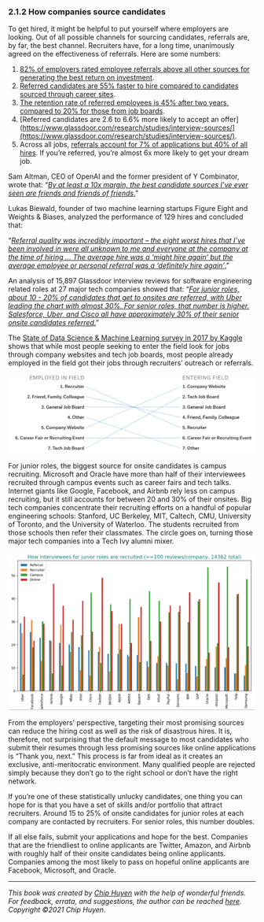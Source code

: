 ### 2.1.2 How companies source candidates

To get hired, it might be helpful to put yourself where employers are looking. Out of all possible channels for sourcing candidates, referrals are, by far, the best channel. Recruiters have, for a long time, unanimously agreed on the effectiveness of referrals. Here are some numbers:



1. [82% of employers rated employee referrals above all other sources for generating the best return on investment](https://cdn2.hubspot.net/hub/77464/file-17173226-pdf/docs/careerbuilder_referral_madness_ebook.pdf).
1. [Referred candidates are 55% faster to hire compared to candidates sourced through career sites](https://www.hrtechnologist.com/articles/recruitment-amp-onboarding/3-reasons-why-referrals-are-the-way-forward-for-recruitment-in-2018/).
1. [The retention rate of referred employees is 45% after two years, compared to 20% for those from job boards](https://www.ere.net/10-compelling-numbers-that-reveal-the-power-of-employee-referrals/).
1. [Referred candidates are 2.6 to 6.6% more likely to accept an offer](https://www.glassdoor.com/research/studies/interview-sources/](https://www.glassdoor.com/research/studies/interview-sources/).
1. Across all jobs, [referrals account for 7% of applications but 40% of all hires](https://theundercoverrecruiter.com/infographic-employee-referrals-hire). If you’re referred, you’re almost 6x more likely to get your dream job.
	
Sam Altman, CEO of OpenAI and the former president of Y Combinator, wrote that: “[_By at least a 10x margin, the best candidate sources I’ve ever seen are friends and friends of friends_.](https://blog.samaltman.com/how-to-hire)”

Lukas Biewald, founder of two machine learning startups Figure Eight and Weights & Biases, analyzed the performance of 129 hires and concluded that:

“[_Referral quality was incredibly important – the eight worst hires that I’ve been involved in were all unknown to me and everyone at the company at the time of hiring … The average hire was a ‘might hire again’ but the average employee or personal referral was a ‘definitely hire again’_.](https://lukasbiewald.com/2013/10/29/metrics-and-hiring/)”

An analysis of 15,897 Glassdoor interview reviews for software engineering related roles at 27 major tech companies showed that: “[_For junior roles, about 10 - 20% of candidates that get to onsites are referred, with Uber leading the chart with almost 30%. For senior roles, that number is higher. Salesforce, Uber, and Cisco all have approximately 30% of their senior onsite candidates referred_.](https://huyenchip.com/2019/08/21/glassdoor-interview-reviews-tech-hiring-cultures.html)”

The [State of Data Science & Machine Learning survey in 2017 by Kaggle](https://www.kaggle.com/surveys/2017) shows that while most people seeking to enter the field look for jobs through company websites and tech job boards, most people already employed in the field got their jobs through recruiters’ outreach or referrals.


![Most candidates get their jobs through referrals](images/image6.png "image_tooltip")


For junior roles, the biggest source for onsite candidates is campus recruiting. Microsoft and Oracle have more than half of their interviewees recruited through campus events such as career fairs and tech talks. Internet giants like Google, Facebook, and Airbnb rely less on campus recruiting, but it still accounts for between 20 and 30% of their onsites. Big tech companies concentrate their recruiting efforts on a handful of popular engineering schools: Stanford, UC Berkeley, MIT, Caltech, CMU, University of Toronto, and the University of Waterloo. The students recruited from those schools then refer their classmates. The circle goes on, turning those major tech companies into a Tech Ivy alumni mixer.


![Most companies source junior candidates from campus](images/image7.jpg "image_tooltip")


From the employers’ perspective, targeting their most promising sources can reduce the hiring cost as well as the risk of disastrous hires. It is, therefore, not surprising that the default message to most candidates who submit their resumes through less promising sources like online applications is “Thank you, next.” This process is far from ideal as it creates an exclusive, anti-meritocratic environment. Many qualified people are rejected simply because they don’t go to the right school or don’t have the right network. 

If you’re one of these statistically unlucky candidates, one thing you can hope for is that you have a set of skills and/or portfolio that attract recruiters. Around 15 to 25% of onsite candidates for junior roles at each company are contacted by recruiters. For senior roles, this number doubles.

If all else fails, submit your applications and hope for the best. Companies that are the friendliest to online applicants are Twitter, Amazon, and Airbnb with roughly half of their onsite candidates being online applicants. Companies among the most likely to pass on hopeful online applicants are Facebook, Microsoft, and Oracle.

---
*This book was created by [Chip Huyen](https://huyenchip.com) with the help of wonderful friends. For feedback, errata, and suggestions, the author can be reached [here](https://huyenchip.com/communication/). Copyright ©2021 Chip Huyen.*